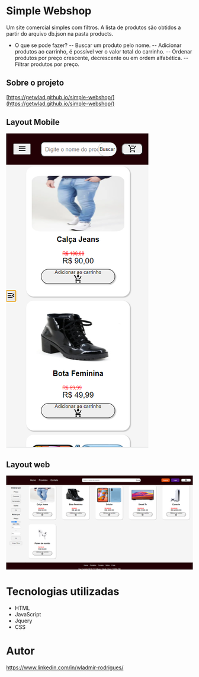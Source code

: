 # Simple Webshop
Um site comercial simples com filtros.
A lista de produtos são obtidos a partir do arquivo db.json na pasta products.
 - O que se pode fazer?
 -- Buscar um produto pelo nome.
 -- Adicionar produtos ao carrinho, é possível ver o valor total do carrinho.
 -- Ordenar produtos por preço crescente, decrescente ou em ordem alfabética.
 -- Filtrar produtos por preço.
## Sobre o projeto
[https://getwlad.github.io/simple-webshop/](https://getwlad.github.io/simple-webshop/)

## Layout Mobile
![Web 2](https://github.com/getwlad/assets/blob/main/simpleWebshop2.png)

## Layout web
![Web 1](https://github.com/getwlad/assets/blob/main/simpleWebshop1.png)

# Tecnologias utilizadas
- HTML
- JavaScript
- Jquery
- CSS


# Autor
https://www.linkedin.com/in/wladmir-rodrigues/
